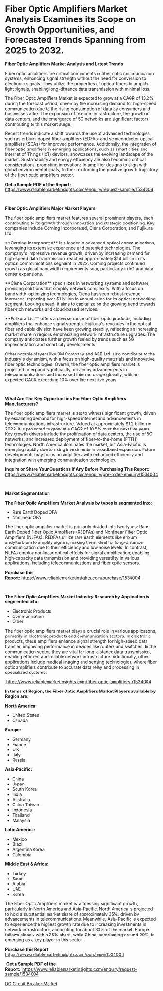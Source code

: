 <p><h1>Fiber Optic Amplifiers Market Analysis Examines its Scope on Growth Opportunities, and Forecasted Trends Spanning from 2025 to 2032.</h1></p><p><strong>Fiber Optic Amplifiers Market Analysis and Latest Trends</strong></p>
<p><p>Fiber optic amplifiers are critical components in fiber optic communication systems, enhancing signal strength without the need for conversion to electronic signals. They utilize the properties of optical fibers to amplify light signals, enabling long-distance data transmission with minimal loss.</p><p>The Fiber Optic Amplifiers Market is expected to grow at a CAGR of 13.2% during the forecast period, driven by the increasing demand for high-speed communication due to the rising consumption of data by consumers and businesses alike. The expansion of telecom infrastructure, the growth of data centers, and the emergence of 5G networks are significant factors contributing to this market surge. </p><p>Recent trends indicate a shift towards the use of advanced technologies such as erbium-doped fiber amplifiers (EDFAs) and semiconductor optical amplifiers (SOAs) for improved performance. Additionally, the integration of fiber optic amplifiers in emerging applications, such as smart cities and Internet of Things (IoT) devices, showcases the evolving landscape of the market. Sustainability and energy efficiency are also becoming critical considerations, prompting innovations in amplifier designs to align with global environmental goals, further reinforcing the positive growth trajectory of the fiber optic amplifiers sector.</p></p>
<p><strong>Get a Sample PDF of the Report:&nbsp;</strong> <a href="https://www.reliablemarketinsights.com/enquiry/request-sample/1534004?utm_campaign=2337&utm_medium=2&utm_source=Github&utm_content=ia&utm_term=10022025&utm_id=fiber-optic-amplifiers">https://www.reliablemarketinsights.com/enquiry/request-sample/1534004</a></p>
<p>&nbsp;</p>
<p><strong>Fiber Optic Amplifiers Major Market Players</strong></p>
<p><p>The fiber optic amplifiers market features several prominent players, each contributing to its growth through innovation and strategic positioning. Key companies include Corning Incorporated, Ciena Corporation, and Fujikura Ltd.</p><p>**Corning Incorporated** is a leader in advanced optical communications, leveraging its extensive experience and patented technologies. The company's impressive revenue growth, driven by increasing demand for high-speed data transmission, reached approximately $14 billion in its optical communications segment in 2022. Corning projects continued growth as global bandwidth requirements soar, particularly in 5G and data center expansions.</p><p>**Ciena Corporation** specializes in networking systems and software, providing solutions that simplify network complexity. With a focus on bandwidth-optimizing technologies, Ciena has seen robust revenue increases, reporting over $1 billion in annual sales for its optical networking segment. Looking ahead, it aims to capitalize on the growing trend towards fiber-rich networks and cloud-based services.</p><p>**Fujikura Ltd.** offers a diverse range of fiber optic products, including amplifiers that enhance signal strength. Fujikura's revenues in the optical fiber and cable division have been growing steadily, reflecting an increasing market share in regions emphasizing network infrastructure upgrades. The company anticipates further growth fueled by trends such as 5G implementation and smart city developments.</p><p>Other notable players like 3M Company and ABB Ltd. also contribute to the industry's dynamism, with a focus on high-quality materials and innovative fiber optic technologies. Overall, the fiber optic amplifiers market is projected to expand significantly, driven by advancements in telecommunications and increased internet usage globally, with an expected CAGR exceeding 10% over the next five years.</p></p>
<p>&nbsp;</p>
<p><strong>What Are The Key Opportunities For Fiber Optic Amplifiers Manufacturers?</strong></p>
<p><p>The fiber optic amplifiers market is set to witness significant growth, driven by escalating demand for high-speed internet and advancements in telecommunications infrastructure. Valued at approximately $1.2 billion in 2022, it is projected to grow at a CAGR of 10.5% over the next five years. Key growth drivers include the proliferation of data centers, the rise of 5G networks, and increased deployment of fiber-to-the-home (FTTH) technologies. North America dominates the market, but Asia-Pacific is emerging rapidly due to rising investments in broadband expansion. Future developments may focus on amplifiers with enhanced efficiency and integration with emerging communication technologies.</p></p>
<p><strong>Inquire or Share Your Questions If Any Before Purchasing This Report:</strong> <a href="https://www.reliablemarketinsights.com/enquiry/pre-order-enquiry/1534004?utm_campaign=2337&utm_medium=2&utm_source=Github&utm_content=ia&utm_term=10022025&utm_id=fiber-optic-amplifiers">https://www.reliablemarketinsights.com/enquiry/pre-order-enquiry/1534004</a></p>
<p>&nbsp;</p>
<p><strong>Market Segmentation</strong></p>
<p><strong>The Fiber Optic Amplifiers Market Analysis by types is segmented into:</strong></p>
<p><ul><li>Rare Earth Doped OFA</li><li>Nonlinear OFA</li></ul></p>
<p><p>The fiber optic amplifier market is primarily divided into two types: Rare Earth Doped Fiber Optic Amplifiers (REDFAs) and Nonlinear Fiber Optic Amplifiers (NLFAs). REDFAs utilize rare earth elements like erbium andytterbium to amplify signals, making them ideal for long-distance communication due to their efficiency and low noise levels. In contrast, NLFAs employ nonlinear optical effects for signal amplification, enabling high-capacity data transmission and providing versatility in various applications, including telecommunications and fiber optic sensors.</p></p>
<p><strong>Purchase this Report:&nbsp;</strong><a href="https://www.reliablemarketinsights.com/purchase/1534004?utm_campaign=2337&utm_medium=2&utm_source=Github&utm_content=ia&utm_term=10022025&utm_id=fiber-optic-amplifiers">https://www.reliablemarketinsights.com/purchase/1534004</a></p>
<p>&nbsp;</p>
<p><strong>The Fiber Optic Amplifiers Market Industry Research by Application is segmented into:</strong></p>
<p><ul><li>Electronic Products</li><li>Communication</li><li>Other</li></ul></p>
<p><p>The fiber optic amplifiers market plays a crucial role in various applications, primarily in electronic products and communication sectors. In electronic products, these amplifiers enhance signal strength for high-speed data transfer, improving performance in devices like routers and switches. In the communication sector, they are vital for long-distance data transmission, enabling efficient and reliable network infrastructure. Additionally, other applications include medical imaging and sensing technologies, where fiber optic amplifiers contribute to accurate data relay and processing in specialized systems.</p></p>
<p><a href="https://www.reliablemarketinsights.com/fiber-optic-amplifiers-r1534004?utm_campaign=2337&utm_medium=2&utm_source=Github&utm_content=ia&utm_term=10022025&utm_id=fiber-optic-amplifiers">&nbsp;https://www.reliablemarketinsights.com/fiber-optic-amplifiers-r1534004</a></p>
<p><strong>In terms of Region, the Fiber Optic Amplifiers Market Players available by Region are:</strong></p>
<p>
    <p> <strong> North America: </strong>
        <ul>
            <li>United States</li>
            <li>Canada</li>
        </ul>
        </p> 
    <p> <strong> Europe: </strong>
        <ul>
            <li>Germany</li>
            <li>France</li>
            <li>U.K.</li>
            <li>Italy</li>
            <li>Russia</li>
        </ul>
        </p> 
    <p> <strong> Asia-Pacific: </strong>
        <ul>
            <li>China</li>
            <li>Japan</li>
            <li>South Korea</li>
            <li>India</li>
            <li>Australia</li>
            <li>China Taiwan</li>
            <li>Indonesia</li>
            <li>Thailand</li>
            <li>Malaysia</li>
        </ul>
        </p> 
    <p> <strong> Latin America: </strong>
        <ul>
            <li>Mexico</li>
            <li>Brazil</li>
            <li>Argentina Korea</li>
            <li>Colombia</li>
        </ul>
        </p> 
    <p> <strong> Middle East & Africa: </strong>
        <ul>
            <li>Turkey</li>
            <li>Saudi</li>
            <li>Arabia</li>
            <li>UAE</li>
            <li>Korea</li>
        </ul>
    </p>
    </p>
<p><p>The Fiber Optic Amplifiers market is witnessing significant growth, particularly in North America and Asia-Pacific. North America is projected to hold a substantial market share of approximately 35%, driven by advancements in telecommunications. Meanwhile, Asia-Pacific is expected to experience the highest growth rate due to increasing investments in network infrastructure, accounting for about 30% of the market. Europe follows closely with a 25% share, while China, contributing around 20%, is emerging as a key player in this sector.</p></p>
<p><strong>Purchase this Report: </strong><a href="https://www.reliablemarketinsights.com/purchase/1534004?utm_campaign=2337&utm_medium=2&utm_source=Github&utm_content=ia&utm_term=10022025&utm_id=fiber-optic-amplifiers">https://www.reliablemarketinsights.com/purchase/1534004</a></p>
<p>&nbsp;<strong>Get a Sample PDF of the Report:&nbsp;&nbsp;</strong><a href="https://www.reliablemarketinsights.com/enquiry/request-sample/1534004?utm_campaign=2337&utm_medium=2&utm_source=Github&utm_content=ia&utm_term=10022025&utm_id=fiber-optic-amplifiers">https://www.reliablemarketinsights.com/enquiry/request-sample/1534004</a></p>
<p><strong></strong></p>
<p><p><a href="https://github.com/SamiaChowdhury801/Market-Research-Report-List-1/blob/main/dc-circuit-breaker-market.md?utm_campaign=2337&utm_medium=2&utm_source=Github&utm_content=ia&utm_term=10022025&utm_id=fiber-optic-amplifiers">DC Circuit Breaker Market</a></p></p>